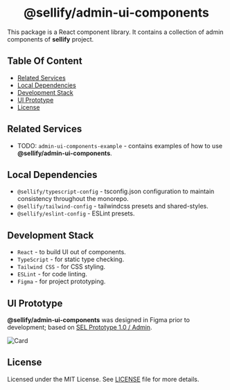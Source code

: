 <h1 align="center">
@sellify/admin-ui-components
</h1>

This package is a React component library. It contains a collection of admin components of **sellify** project.

## Table Of Content

- [Related Services](#related-services)
- [Local Dependencies](#local-dependencies)
- [Development Stack](#development-stack)
- [UI Prototype](#ui-prototype)
- [License](#license)

## Related Services

- TODO: `admin-ui-components-example` - contains examples of how to use **@sellify/admin-ui-components**.

## Local Dependencies

- `@sellify/typescript-config` - tsconfig.json configuration to maintain consistency throughout the monorepo.
- `@sellify/tailwind-config` - tailwindcss presets and shared-styles.
- `@sellify/eslint-config` - ESLint presets.

## Development Stack

- `React` - to build UI out of components.
- `TypeScript` - for static type checking.
- `Tailwind CSS` - for CSS styling.
- `ESLint` - for code linting.
- `Figma` - for project prototyping.

## UI Prototype

**@sellify/admin-ui-components** was designed in Figma prior to development; based on [SEL Prototype 1.0 / Admin](https://www.figma.com/design/AO5rA915a6xdGOhtnVNobW/SEL-Prototype-1.0?node-id=16-992&t=WQKuXErUhnMuNaOu-1).

<img alt="Card" src="https://github.com/user-attachments/assets/074ebade-6bec-4eef-b891-0d224ae1f87d" />

## License

Licensed under the MIT License. See [LICENSE](./LICENSE) file for more details.
